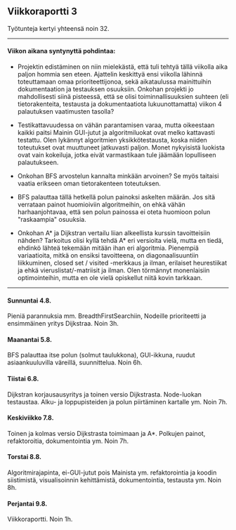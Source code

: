 ## Viikkoraportti 3

Työtunteja kertyi yhteensä noin 32.

---

#### Viikon aikana syntynyttä pohdintaa:

* Projektin edistäminen on niin mielekästä, että tuli tehtyä tällä viikolla aika paljon hommia sen eteen. Ajattelin keskittyä ensi viikolla lähinnä toteuttamaan omaa prioriteettijonoa, sekä aikataulussa mainittuihin dokumentaation ja testauksen osuuksiin. Onkohan projekti jo mahdollisesti siinä pisteessä, että se olisi toiminnallisuuksien suhteen (eli tietorakenteita, testausta ja dokumentaatiota lukuunottamatta) viikon 4 palautuksen vaatimusten tasolla?

* Testikattavuudessa on vähän parantamisen varaa, mutta oikeestaan kaikki paitsi Mainin GUI-jutut ja algoritmiluokat ovat melko kattavasti testattu. Olen lykännyt algoritmien yksikkötestausta, koska niiden toteutukset ovat muuttuneet jatkuvasti paljon. Monet nykyisistä luokista ovat vain kokeiluja, jotka eivät varmastikaan tule jäämään lopulliseen palautukseen.

* Onkohan BFS arvostelun kannalta minkään arvoinen? Se myös taitaisi vaatia erikseen oman tietorakenteen toteutuksen.

* BFS palauttaa tällä hetkellä polun painoksi askelten määrän. Jos sitä verrataan painot huomioiviin algoritmeihin, on ehkä vähän harhaanjohtavaa, että sen polun painossa ei oteta huomioon polun "raskaampia" osuuksia.

* Onkohan A* ja Dijkstran vertailu liian alkeellista kurssin tavoitteisiin nähden? Tarkoitus olisi kyllä tehdä A* eri versioita vielä, mutta en tiedä, ehdinkö lähteä tekemään mitään ihan eri algoritmia. Pienempiä variaatioita, mitkä on ensiksi tavoitteena, on diagonaalisuuntiin liikkuminen, closed set / visited -merkkaus ja ilman, erilaiset heurestiikat ja ehkä vieruslistat/-matriisit ja ilman. Olen törmännyt monenlaisiin optimointeihin, mutta en ole vielä opiskellut niitä kovin tarkkaan.


---

#### Sunnuntai 4.8.

Pieniä parannuksia mm. BreadthFirstSearchiin, Nodeille prioriteetti ja ensimmäinen yritys Dijkstraa. Noin 3h.

#### Maanantai 5.8.

BFS palauttaa itse polun (solmut taulukkona), GUI-ikkuna, ruudut asiaankuuluvilla väreillä, suunnittelua. Noin 6h.

#### Tiistai 6.8.

Dijkstran korjausausyritys ja toinen versio Dijkstrasta. Node-luokan testaustaa. Alku- ja loppupisteiden ja polun piirtäminen kartalle ym. Noin 7h.

#### Keskiviikko 7.8.

Toinen ja kolmas versio Dijkstrasta toimimaan ja A*. Polkujen painot, refaktoroitia, dokumentointia ym. Noin 7h.

#### Torstai 8.8.

Algoritmirajapinta, ei-GUI-jutut pois Mainista ym. refaktorointia ja koodin siistimistä, visualisoinnin kehittämistä, dokumentointia, testausta ym. Noin 8h.

#### Perjantai 9.8.

Viikkoraportti. Noin 1h.

